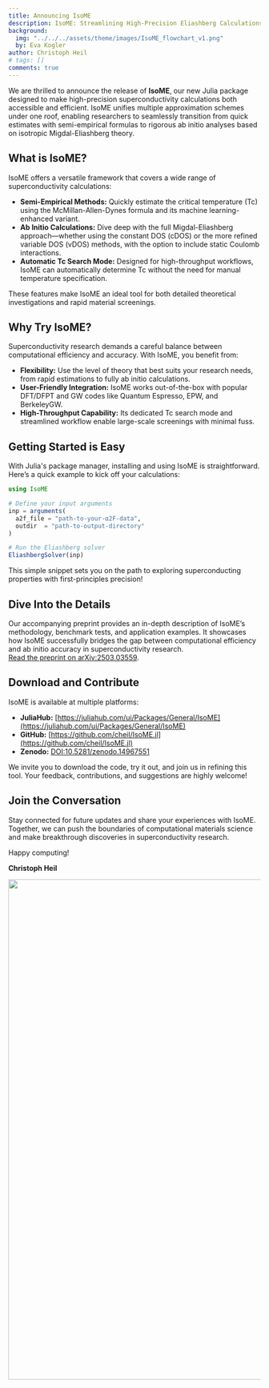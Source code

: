 ```yaml
---
title: Announcing IsoME
description: IsoME: Streamlining High-Precision Eliashberg Calculations
background:
  img: "../../../assets/theme/images/IsoME_flowchart_v1.png"
  by: Eva Kogler
author: Christoph Heil
# tags: []
comments: true
---
```


We are thrilled to announce the release of **IsoME**, our new Julia package designed to make high-precision superconductivity calculations both accessible and efficient. IsoME unifies multiple approximation schemes under one roof, enabling researchers to seamlessly transition from quick estimates with semi-empirical formulas to rigorous ab initio analyses based on isotropic Migdal-Eliashberg theory.

## What is IsoME?

IsoME offers a versatile framework that covers a wide range of superconductivity calculations:
- **Semi-Empirical Methods:** Quickly estimate the critical temperature (Tc) using the McMillan-Allen-Dynes formula and its machine learning-enhanced variant.
- **Ab Initio Calculations:** Dive deep with the full Migdal-Eliashberg approach—whether using the constant DOS (cDOS) or the more refined variable DOS (vDOS) methods, with the option to include static Coulomb interactions.
- **Automatic Tc Search Mode:** Designed for high-throughput workflows, IsoME can automatically determine Tc without the need for manual temperature specification.

These features make IsoME an ideal tool for both detailed theoretical investigations and rapid material screenings.

## Why Try IsoME?

Superconductivity research demands a careful balance between computational efficiency and accuracy. With IsoME, you benefit from:
- **Flexibility:** Use the level of theory that best suits your research needs, from rapid estimations to fully ab initio calculations.
- **User-Friendly Integration:** IsoME works out-of-the-box with popular DFT/DFPT and GW codes like Quantum Espresso, EPW, and BerkeleyGW.
- **High-Throughput Capability:** Its dedicated Tc search mode and streamlined workflow enable large-scale screenings with minimal fuss.

## Getting Started is Easy

With Julia's package manager, installing and using IsoME is straightforward. Here’s a quick example to kick off your calculations:

```julia
using IsoME

# Define your input arguments
inp = arguments(
  a2f_file = "path-to-your-α2F-data",
  outdir  = "path-to-output-directory"
)

# Run the Eliashberg solver
EliashbergSolver(inp)
```

This simple snippet sets you on the path to exploring superconducting properties with first-principles precision!

## Dive Into the Details

Our accompanying preprint provides an in-depth description of IsoME’s methodology, benchmark tests, and application examples. It showcases how IsoME successfully bridges the gap between computational efficiency and ab initio accuracy in superconductivity research.  
[Read the preprint on arXiv:2503.03559](https://arxiv.org/abs/2503.03559).

## Download and Contribute

IsoME is available at multiple platforms:
- **JuliaHub:** [https://juliahub.com/ui/Packages/General/IsoME](https://juliahub.com/ui/Packages/General/IsoME)
- **GitHub:** [https://github.com/cheil/IsoME.jl](https://github.com/cheil/IsoME.jl)
- **Zenodo:** [DOI:10.5281/zenodo.14967551](https://zenodo.org/records/14967551)

We invite you to download the code, try it out, and join us in refining this tool. Your feedback, contributions, and suggestions are highly welcome!

## Join the Conversation

Stay connected for future updates and share your experiences with IsoME. Together, we can push the boundaries of computational materials science and make breakthrough discoveries in superconductivity research.

Happy computing!

**Christoph Heil**

<img src="../../../assets/theme/images/IsoME_flowchart_v1.png" width="1000"/>
